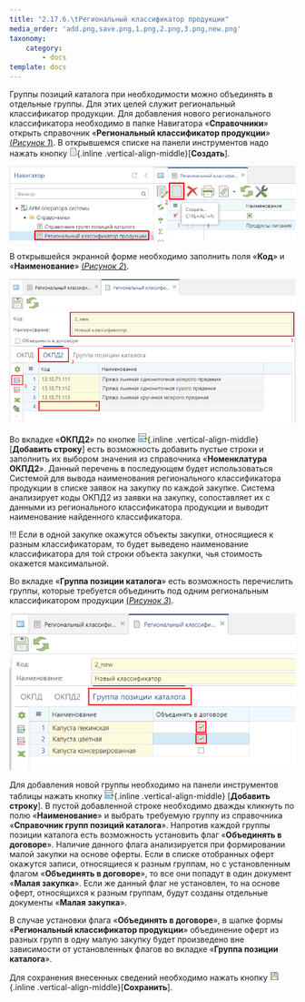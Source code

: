 ```yaml
---
title: "2.17.6.\tРегиональный классификатор продукции"
media_order: 'add.png,save.png,1.png,2.png,3.png,new.png'
taxonomy:
    category:
        - docs
template: docs
---
```


Группы позиций каталога при необходимости можно объединять в отдельные группы. Для этих целей служит региональный классификатор продукции. Для добавления нового регионального классификатора необходимо в папке Навигатора «**Справочники**» открыть справочник «**Региональный классификатор продукции**» [(*Рисунок 1*)](#ris-01). В открывшемся списке на панели инструментов надо нажать кнопку ![](new.png){.inline .vertical-align-middle}[**Создать**].

 ![Рисунок 1. Кнопка создания регионального классификатора продукци](1.png?id=ris-01)

В открывшейся экранной форме необходимо заполнить поля «**Код**» и «**Наименование**»  [(*Рисунок 2*)](#ris-02).

 ![Рисунок 2. Экранная форма регионального классификатора продукции](2.png?id=ris-02)

Во вкладке «**ОКПД2**» по кнопке ![](add.png){.inline .vertical-align-middle} [**Добавить строку**] есть возможность добавить пустые строки и заполнить их выбором значения из справочника «**Номенклатура ОКПД2**». Данный перечень в последующем будет использоваться Системой для вывода наименования регионального классификатора продукции в списке заявок на закупку по каждой закупке. Система анализирует коды ОКПД2 из заявки на закупку, сопоставляет их с данными из регионального классификатора продукции и выводит наименование найденного классификатора.

!!! Если в одной закупке окажутся объекты закупки, относящиеся к разным классификаторам, то будет выведено наименование классификатора для той строки объекта закупки, чья стоимость окажется максимальной. 

Во вкладке «**Группа позиции каталога**» есть возможность перечислить группы, которые требуется объединить под одним региональным классификатором продукции  [(*Рисунок 3*)](#ris-03).

 ![Рисунок 3. Вкладка «Группа позиции каталога»](3.png?id=ris-03)

Для добавления новой группы необходимо на панели инструментов таблицы нажать кнопку ![](add.png){.inline .vertical-align-middle} [**Добавить строку**]. В пустой добавленной строке необходимо дважды кликнуть по полю «**Наименование**» и выбрать требуемую группу из справочника «**Справочник групп позиций каталога**». Напротив каждой группы позиции каталога есть возможность установить флаг «**Объединять в договоре**». Наличие данного флага анализируется при формировании малой закупки на основе оферты. Если в списке отобранных оферт окажутся записи, относящиеся к разным группам, но с установленным флагом «**Объединять в договоре**», то все они попадут в один документ «**Малая закупка**». Если же данный флаг не установлен, то на основе оферт, относящихся к разным группам, будут созданы отдельные документы «**Малая закупка**».

В случае установки флага «**Объединять в договоре**», в шапке формы «**Региональный классификатор продукции**» объединение оферт из разных групп в одну малую закупку будет произведено вне зависимости от установленных флагов во вкладке «**Группа позиции каталога**».

Для сохранения внесенных сведений необходимо нажать кнопку ![](save.png){.inline .vertical-align-middle}[**Сохранить**].